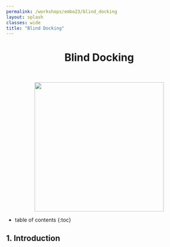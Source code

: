 ```yaml
---
permalink: /workshops/embo23/blind_docking
layout: splash
classes: wide
title: "Blind Docking"
---
```


<center><h1 style="margin-top:40px">Blind Docking</h1></center>

<br>

<p align="center">
    <img style="height:350px;" src="blind_docking/images/1a4t.gif">
</p>

* table of contents
{:toc}


## 1. Introduction


